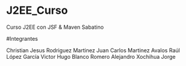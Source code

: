 # J2EE_Curso
Curso J2EE con JSF & Maven Sabatino

#Integrantes

Christian Jesus Rodriguez Martinez
Juan Carlos Martinez Avalos
Raúl López García
Victor Hugo Blanco Romero
Alejandro Xochihua Jorge

